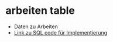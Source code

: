 # arbeiten table 
- Daten zu Arbeiten
- [Link zu SQL code für Implementierung](../../../../../code_resources/database_components_doc/tables/arbeiten_table.sql)